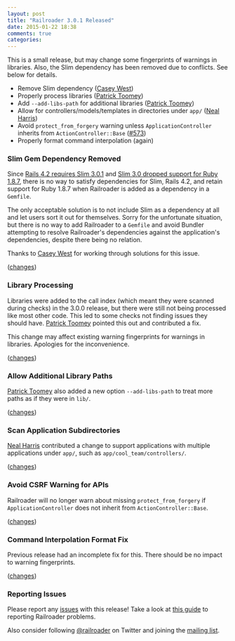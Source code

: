 ```yaml
---
layout: post
title: "Railroader 3.0.1 Released"
date: 2015-01-22 18:38
comments: true
categories: 
---
```


This is a small release, but may change some fingerprints of warnings in libraries. Also, the Slim dependency has been removed due to conflicts. See below for details.

* Remove Slim dependency ([Casey West](https://github.com/cwest))
* Properly process libraries ([Patrick Toomey](https://github.com/ptoomey3))
* Add `--add-libs-path` for additional libraries ([Patrick Toomey](https://github.com/ptoomey3))
* Allow for controllers/models/templates in directories under `app/` ([Neal Harris](https://github.com/nealharris))
* Avoid `protect_from_forgery` warning unless `ApplicationController` inherits from `ActionController::Base` ([#573](https://github.com/presidentbeef/railroader/issues/573))
* Properly format command interpolation (again)

### Slim Gem Dependency Removed

Since [Rails 4.2 requires Slim 3.0.1](https://github.com/slim-template/slim-rails/releases/tag/3.0.1) and [Slim 3.0 dropped support for Ruby 1.8.7](https://github.com/slim-template/slim/blob/bb7ca78c1ea9629d8b57a06fcb99c938c9d7640e/CHANGES#L8), there is no way to satisfy dependencies for Slim, Rails 4.2, and retain support for Ruby 1.8.7 when Railroader is added as a dependency in a `Gemfile`.

The only acceptable solution is to not include Slim as a dependency at all and let users sort it out for themselves. Sorry for the unfortunate situation, but there is no way to add Railroader to a `Gemfile` and avoid Bundler attempting to resolve Railroader's dependencies against the application's dependencies, despite there being no relation.

Thanks to [Casey West](https://github.com/cwest) for working through solutions for this issue.

([changes](https://github.com/presidentbeef/railroader/pull/602))

### Library Processing

Libraries were added to the call index (which meant they were scanned during checks) in the 3.0.0 release, but there were still not being processed like most other code. This led to some checks not finding issues they should have. [Patrick Toomey](https://github.com/ptoomey3) pointed this out and contributed a fix.

This change may affect existing warning fingerprints for warnings in libraries. Apologies for the inconvenience. 

([changes](https://github.com/presidentbeef/railroader/pull/605))

### Allow Additional Library Paths

[Patrick Toomey](https://github.com/ptoomey3) also added a new option `--add-libs-path` to treat more paths as if they were in `lib/`.

([changes](https://github.com/presidentbeef/railroader/pull/606))

### Scan Application Subdirectories

[Neal Harris](https://github.com/nealharris) contributed a change to support applications with multiple applications under `app/`, such as `app/cool_team/controllers/`.

([changes](https://github.com/presidentbeef/railroader/pull/607))

### Avoid CSRF Warning for APIs 

Railroader will no longer warn about missing `protect_from_forgery` if `ApplicationController` does not inherit from `ActionController::Base`.

([changes](https://github.com/presidentbeef/railroader/issues/573))

### Command Interpolation Format Fix

Previous release had an incomplete fix for this. There should be no impact to warning fingerprints.

([changes](https://github.com/presidentbeef/railroader/pull/608))

### Reporting Issues

Please report any [issues](https://github.com/presidentbeef/railroader/issues) with this release! Take a look at [this guide](https://github.com/presidentbeef/railroader/wiki/How-to-Report-a-Railroader-Issue) to reporting Railroader problems.

Also consider following [@railroader](https://twitter.com/railroader) on Twitter and joining the [mailing list](http://railroaderscanner.org/contact/). 

